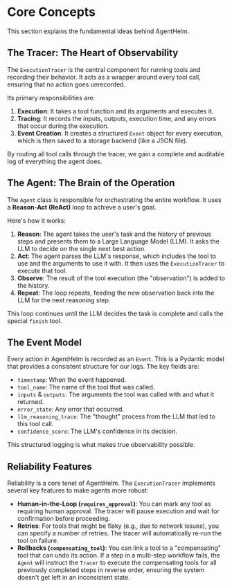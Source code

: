 # Core Concepts

This section explains the fundamental ideas behind AgentHelm.

## The Tracer: The Heart of Observability

The `ExecutionTracer` is the central component for running tools and recording their behavior. It acts as a wrapper around every tool call, ensuring that no action goes unrecorded.

Its primary responsibilities are:

1.  **Execution**: It takes a tool function and its arguments and executes it.
2.  **Tracing**: It records the inputs, outputs, execution time, and any errors that occur during the execution.
3.  **Event Creation**: It creates a structured `Event` object for every execution, which is then saved to a storage backend (like a JSON file).

By routing all tool calls through the tracer, we gain a complete and auditable log of everything the agent does.

## The Agent: The Brain of the Operation

The `Agent` class is responsible for orchestrating the entire workflow. It uses a **Reason-Act (ReAct)** loop to achieve a user's goal.

Here's how it works:

1.  **Reason**: The agent takes the user's task and the history of previous steps and presents them to a Large Language Model (LLM). It asks the LLM to decide on the single next best action.
2.  **Act**: The agent parses the LLM's response, which includes the tool to use and the arguments to use it with. It then uses the `ExecutionTracer` to execute that tool.
3.  **Observe**: The result of the tool execution (the "observation") is added to the history.
4.  **Repeat**: The loop repeats, feeding the new observation back into the LLM for the next reasoning step.

This loop continues until the LLM decides the task is complete and calls the special `finish` tool.

## The Event Model

Every action in AgentHelm is recorded as an `Event`. This is a Pydantic model that provides a consistent structure for our logs. The key fields are:

-   `timestamp`: When the event happened.
-   `tool_name`: The name of the tool that was called.
-   `inputs` & `outputs`: The arguments the tool was called with and what it returned.
-   `error_state`: Any error that occurred.
-   `llm_reasoning_trace`: The "thought" process from the LLM that led to this tool call.
-   `confidence_score`: The LLM's confidence in its decision.

This structured logging is what makes true observability possible.

## Reliability Features

Reliability is a core tenet of AgentHelm. The `ExecutionTracer` implements several key features to make agents more robust:

-   **Human-in-the-Loop (`requires_approval`)**: You can mark any tool as requiring human approval. The tracer will pause execution and wait for confirmation before proceeding.
-   **Retries**: For tools that might be flaky (e.g., due to network issues), you can specify a number of retries. The tracer will automatically re-run the tool on failure.
-   **Rollbacks (`compensating_tool`)**: You can link a tool to a "compensating" tool that can undo its action. If a step in a multi-step workflow fails, the `Agent` will instruct the `Tracer` to execute the compensating tools for all previously completed steps in reverse order, ensuring the system doesn't get left in an inconsistent state.
